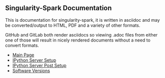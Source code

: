 ## Singularity-Spark Documentation

This is documentation for singularity-spark, it is written in asciidoc
and may be converted/output to HTML, PDF and a variety of other formats.

GitHub and GitLab both render asciidocs so viewing .adoc files from
either one of those will result in nicely rendered documents without a
need to convert formats.

* [Main Page](index.adoc)
* [IPython Server Setup](ipython_setup.adoc)
* [IPython Server Post Setup](ipython_post_setup.adoc)
* [Software Versions](single_node_sw.adoc)


